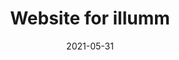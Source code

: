 ---
layout: project
title: "Website for illumm"
skills: ["HTML", "CSS", "JavaScript", "Jekyll"]
date: 2021-05-31
image: /images/websites/illumm-desktop.png
link: "https://illumm.github.io"
desc: "Static website for nonprofit student organization."
---